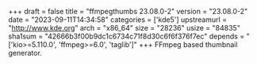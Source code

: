 +++
draft = false
title = "ffmpegthumbs 23.08.0-2"
version = "23.08.0-2"
date = "2023-09-11T14:34:58"
categories = ['kde5']
upstreamurl = "http://www.kde.org"
arch = "x86_64"
size = "28236"
usize = "84835"
sha1sum = "42666b3f00b9dc1c6734c71f8d30c6f6f376f7ec"
depends = "['kio>=5.110.0', 'ffmpeg>=6.0', 'taglib']"
+++
FFmpeg based thumbnail generator.
